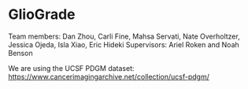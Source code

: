 # GlioGrade

Team members: Dan Zhou, Carli Fine, Mahsa Servati, Nate Overholtzer, Jessica Ojeda, Isla Xiao, Eric Hideki
Supervisors: Ariel Roken and Noah Benson

We are using the UCSF PDGM dataset: https://www.cancerimagingarchive.net/collection/ucsf-pdgm/
